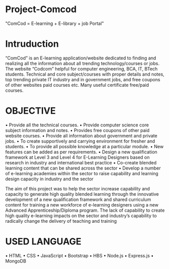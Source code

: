 # Project-Comcod
"ComCod = E-learning + E-library + job Portal"

# Intruduction

“ComCod” is an E-learning application/website dedicated to finding and realizing 
all the information about all trending technology/courses or jobs.
The website “Codcom” helpful for computer engineering, BCA, IT, BTech students.
Technical and core subject/courses with proper details and notes, 
top trending private IT industry and in government jobs, 
and  free coupons of other websites paid courses etc. 
Many useful certificate  free/paid courses.


# OBJECTIVE

•	Provide all the technical courses.
•	Provide computer science core subject information and notes.
•	Provides free coupons of other paid website courses.
•	Provide all information about government and private jobs.
•	To create supportively and carrying environment for fresher and students.
•	To provide all possible knowledge at a particular module.
•	New features can be added as per requirements.
•	Design a new qualification framework at Level 3 and Level 4 for E-Learning Designers based on research in industry and international best practice
•	Co-create blended learning content that can be shared across the sector
•	Develop a number of e-learning academies within the sector to raise capability and learning design capacity in industry and the sector

The aim of this project was to help the sector increase capability and capacity to	 generate high quality blended learning through the innovative development of a new qualification framework and shared curriculum content for training a new workforce of e-learning designers using a new Advanced Apprenticeship/Diploma program. The lack of capability to create high quality e-learning impacts on the sector and industry’s capability to radically change the delivery of teaching and training


# USED LANGUAGE
•	HTML
•	CSS
•	JavaScript
•	Bootstrap
•	HBS
•	Node.js
•	Express.js
•	MongoDB 

